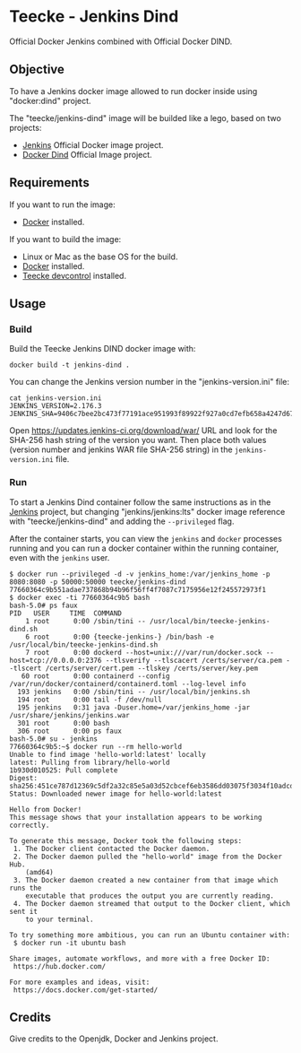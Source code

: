 # Teecke - Jenkins Dind

Official Docker Jenkins combined with Official Docker DIND.

## Objective

To have a Jenkins docker image allowed to run docker inside using "docker:dind" project.

The "teecke/jenkins-dind" image will be builded like a lego, based on two projects:

- [Jenkins](https://github.com/jenkinsci/docker) Official Docker image project.
- [Docker Dind](https://github.com/docker-library/docker) Official Image project.

## Requirements

If you want to run the image:

- [Docker](https://www.docker.com) installed.

If you want to build the image:

- Linux or Mac as the base OS for the build.
- [Docker](https://www.docker.com) installed.
- [Teecke devcontrol](https://github.com/teecke/devcontrol) installed.

## Usage

### Build

Build the Teecke Jenkins DIND docker image with:

```console
docker build -t jenkins-dind .
```

You can change the Jenkins version number in the "jenkins-version.ini" file:

```console
cat jenkins-version.ini
JENKINS_VERSION=2.176.3
JENKINS_SHA=9406c7bee2bc473f77191ace951993f89922f927a0cd7efb658a4247d67b9aa3
```

Open <https://updates.jenkins-ci.org/download/war/> URL and look for the SHA-256 hash string of the version you want. Then place both values (version number and jenkins WAR file SHA-256 string) in the `jenkins-version.ini` file.

### Run

To start a Jenkins Dind container follow the same instructions as in the [Jenkins](https://github.com/jenkinsci/docker) project, but changing "jenkins/jenkins:lts" docker image reference with "teecke/jenkins-dind" and adding the `--privileged` flag.

After the container starts, you can view the `jenkins` and `docker` processes running and you can run a docker container within the running container, even with the `jenkins` user.

```console
$ docker run --privileged -d -v jenkins_home:/var/jenkins_home -p 8080:8080 -p 50000:50000 teecke/jenkins-dind
77660364c9b551adae737868b94b96f56ff4f7087c7175956e12f245572973f1
$ docker exec -ti 77660364c9b5 bash
bash-5.0# ps faux
PID   USER     TIME  COMMAND
    1 root      0:00 /sbin/tini -- /usr/local/bin/teecke-jenkins-dind.sh
    6 root      0:00 {teecke-jenkins-} /bin/bash -e /usr/local/bin/teecke-jenkins-dind.sh
    7 root      0:00 dockerd --host=unix:///var/run/docker.sock --host=tcp://0.0.0.0:2376 --tlsverify --tlscacert /certs/server/ca.pem --tlscert /certs/server/cert.pem --tlskey /certs/server/key.pem
   60 root      0:00 containerd --config /var/run/docker/containerd/containerd.toml --log-level info
  193 jenkins   0:00 /sbin/tini -- /usr/local/bin/jenkins.sh
  194 root      0:00 tail -f /dev/null
  195 jenkins   0:31 java -Duser.home=/var/jenkins_home -jar /usr/share/jenkins/jenkins.war
  301 root      0:00 bash
  306 root      0:00 ps faux
bash-5.0# su - jenkins
77660364c9b5:~$ docker run --rm hello-world
Unable to find image 'hello-world:latest' locally
latest: Pulling from library/hello-world
1b930d010525: Pull complete 
Digest: sha256:451ce787d12369c5df2a32c85e5a03d52cbcef6eb3586dd03075f3034f10adcd
Status: Downloaded newer image for hello-world:latest

Hello from Docker!
This message shows that your installation appears to be working correctly.

To generate this message, Docker took the following steps:
 1. The Docker client contacted the Docker daemon.
 2. The Docker daemon pulled the "hello-world" image from the Docker Hub.
    (amd64)
 3. The Docker daemon created a new container from that image which runs the
    executable that produces the output you are currently reading.
 4. The Docker daemon streamed that output to the Docker client, which sent it
    to your terminal.

To try something more ambitious, you can run an Ubuntu container with:
 $ docker run -it ubuntu bash

Share images, automate workflows, and more with a free Docker ID:
 https://hub.docker.com/

For more examples and ideas, visit:
 https://docs.docker.com/get-started/

```

## Credits

Give credits to the Openjdk, Docker and Jenkins project.
